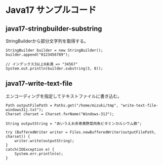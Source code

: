 # Java17 サンプルコード

## java17-stringbuilder-substring
StringBuilderから部分文字列を取得する。
```
StringBuilder builder = new StringBuilder();
builder.append("0123456789");

// インデックス3以上8未満 => "34567"
System.out.println(builder.substring(3, 8));
```

## java17-write-text-file
エンコーディングを指定してテキストファイルに書き込む。
```
Path outputFilePath = Paths.get("/home/mizuki/tmp", "write-text-file-windows31j.txt");
Charset charset = Charset.forName("Windows-31J");

String outputString = "あいうえお赤青黄野菜肉魚ビタミンカルシウム鉄";

try (BufferedWriter writer = Files.newBufferedWriter(outputFilePath, charset)) {
    writer.write(outputString);
}
catch(IOException e) {
    System.err.println(e);
}
```
